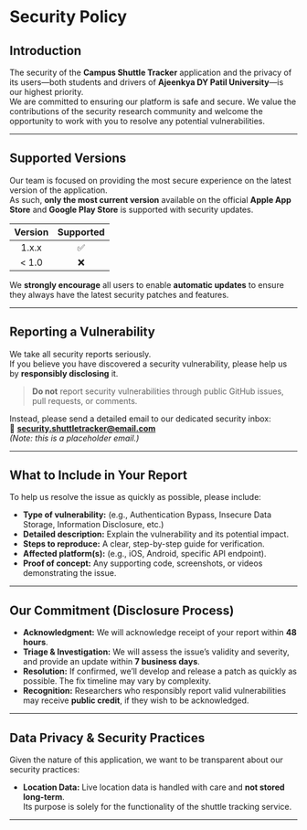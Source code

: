# Security Policy

## Introduction

The security of the **Campus Shuttle Tracker** application and the privacy of its users—both students and drivers of **Ajeenkya DY Patil University**—is our highest priority.  
We are committed to ensuring our platform is safe and secure. We value the contributions of the security research community and welcome the opportunity to work with you to resolve any potential vulnerabilities.

---

## Supported Versions
Our team is focused on providing the most secure experience on the latest version of the application.  
As such, **only the most current version** available on the official **Apple App Store** and **Google Play Store** is supported with security updates.

| Version | Supported |
|:--------:|:----------:|
| 1.x.x | ✅ |
| < 1.0 | ❌ |

We **strongly encourage** all users to enable **automatic updates** to ensure they always have the latest security patches and features.

---
## Reporting a Vulnerability

We take all security reports seriously.  
If you believe you have discovered a security vulnerability, please help us by **responsibly disclosing** it.

>  **Do not** report security vulnerabilities through public GitHub issues, pull requests, or comments.

Instead, please send a detailed email to our dedicated security inbox:  
📧 **security.shuttletracker@email.com**  
*(Note: this is a placeholder email.)*

---

## What to Include in Your Report

To help us resolve the issue as quickly as possible, please include:

- **Type of vulnerability:** (e.g., Authentication Bypass, Insecure Data Storage, Information Disclosure, etc.)
- **Detailed description:** Explain the vulnerability and its potential impact.
- **Steps to reproduce:** A clear, step-by-step guide for verification.
- **Affected platform(s):** (e.g., iOS, Android, specific API endpoint).
- **Proof of concept:** Any supporting code, screenshots, or videos demonstrating the issue.

---

## Our Commitment (Disclosure Process)

- **Acknowledgment:** We will acknowledge receipt of your report within **48 hours**.  
- **Triage & Investigation:** We will assess the issue’s validity and severity, and provide an update within **7 business days**.  
- **Resolution:** If confirmed, we’ll develop and release a patch as quickly as possible. The fix timeline may vary by complexity.  
- **Recognition:** Researchers who responsibly report valid vulnerabilities may receive **public credit**, if they wish to be acknowledged.

---

## Data Privacy & Security Practices

Given the nature of this application, we want to be transparent about our security practices:

- **Location Data:** Live location data is handled with care and **not stored long-term**.  
  Its purpose is solely for the functionality of the shuttle tracking service.

---
